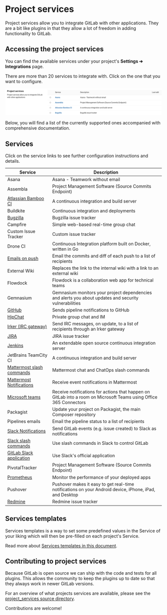 # Project services

Project services allow you to integrate GitLab with other applications. They
are a bit like plugins in that they allow a lot of freedom in adding
functionality to GitLab.

## Accessing the project services

You can find the available services under your project's
**Settings ➔ Integrations** page.

There are more than 20 services to integrate with. Click on the one that you
want to configure.

 ![Project services list](img/project_services.png)

Below, you will find a list of the currently supported ones accompanied with
comprehensive documentation.

## Services

Click on the service links to see further configuration instructions and details.

| Service |	Description |
| ------- | ----------- |
| Asana     |	Asana - Teamwork without email |
| Assembla 	| Project Management Software (Source Commits Endpoint) |
| [Atlassian Bamboo CI](bamboo.md) | A continuous integration and build server |
| Buildkite | Continuous integration and deployments |
| [Bugzilla](bugzilla.md) | Bugzilla issue tracker |
| Campfire | Simple web-based real-time group chat |
| Custom Issue Tracker | Custom issue tracker |
| Drone CI | Continuous Integration platform built on Docker, written in Go |
| [Emails on push](emails_on_push.md) | Email the commits and diff of each push to a list of recipients |
| External Wiki | Replaces the link to the internal wiki with a link to an external wiki |
| Flowdock | Flowdock is a collaboration web app for technical teams |
| Gemnasium | Gemnasium monitors your project dependencies and alerts you about updates and security vulnerabilities |
| [GitHub](github.md) | Sends pipeline notifications to GitHub |
| [HipChat](hipchat.md) | Private group chat and IM |
| [Irker (IRC gateway)](irker.md) | Send IRC messages, on update, to a list of recipients through an Irker gateway |
| [JIRA](jira.md) | JIRA issue tracker |
| [Jenkins](../../../integration/jenkins.md) | An extendable open source continuous integration server |
| JetBrains TeamCity CI | A continuous integration and build server |
| [Mattermost slash commands](mattermost_slash_commands.md) | Mattermost chat and ChatOps slash commands |
| [Mattermost Notifications](mattermost.md) | Receive event notifications in Mattermost |
| [Microsoft teams](microsoft_teams.md) |  Receive notifications for actions that happen on GitLab into a room on Microsoft Teams using Office 365 Connectors |
| Packagist | Update your project on Packagist, the main Composer repository |
| Pipelines emails | Email the pipeline status to a list of recipients |
| [Slack Notifications](slack.md) | Send GitLab events (e.g. issue created) to Slack as notifications |
| [Slack slash commands](slack_slash_commands.md) | Use slash commands in Slack to control GitLab |
| [GitLab Slack application](gitlab_slack_application.md) | Use Slack's official application
| PivotalTracker | Project Management Software (Source Commits Endpoint) |
| [Prometheus](prometheus.md) | Monitor the performance of your deployed apps |
| Pushover | Pushover makes it easy to get real-time notifications on your Android device, iPhone, iPad, and Desktop |
| [Redmine](redmine.md) | Redmine issue tracker |

## Services templates

Services templates is a way to set some predefined values in the Service of
your liking which will then be pre-filled on each project's Service.

Read more about [Services templates in this document](services_templates.md).

## Contributing to project services

Because GitLab is open source we can ship with the code and tests for all
plugins. This allows the community to keep the plugins up to date so that they
always work in newer GitLab versions.

For an overview of what projects services are available, please see the
[project_services source directory][projects-code].

Contributions are welcome!

[projects-code]: https://gitlab.com/gitlab-org/gitlab-ce/tree/master/app/models/project_services
[permissions]: ../../permissions.md
